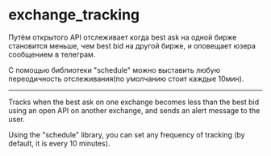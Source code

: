 # exchange_tracking

Путём открытого API отслеживает когда best ask на одной бирже становится меньше, чем best bid
на другой бирже, и оповещает юзера сообщением в телеграм.

С помощью библиотеки "schedule" можно выставить любую переодичность отслеживания(по умолчанию стоит каждые 10мин).

******************************************************************************************************************

Tracks when the best ask on one exchange becomes less than the best bid using an open API
on another exchange, and sends an alert message to the user.

Using the "schedule" library, you can set any frequency of tracking (by default, it is every 10 minutes).
